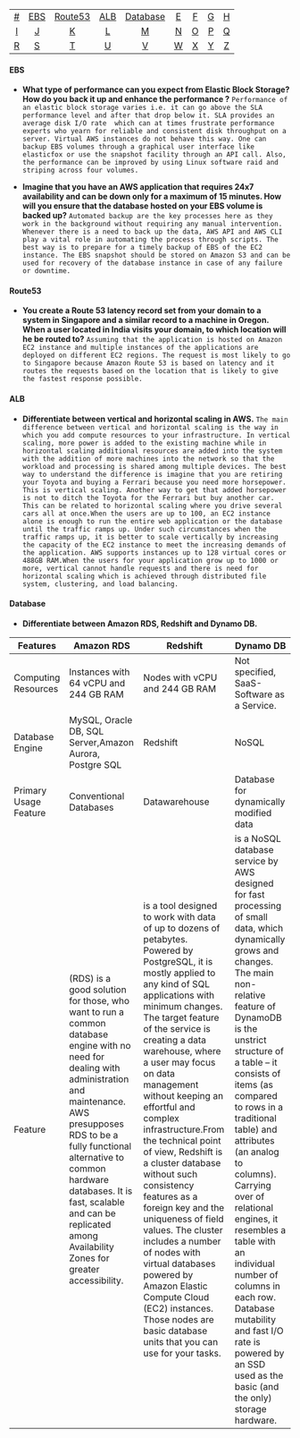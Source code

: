 
|     |     |     |     |     |     |     |     |     |
|:-:  |:-:  |:-:  |:-:  |:-:  |:-:  |:-:  |:-:  |:-:  |
| [#](#-names) 	| [EBS](#EBS) 	| [Route53](#Route53) 	| [ALB](#ALB) 	| [Database](#Database) 	| [E](#e-names) 	| [F](#f-names) 	| [G](#g-names) 	| [H](#h-names) 	|
| [I](#i-names) 	| [J](#j-names) 	| [K](#k-names) 	| [L](#l-names) 	| [M](#m-names) 	| [N](#n-names) 	| [O](#o-names) 	| [P](#p-names) 	| [Q](#q-names) 	|
| [R](#r-names) 	| [S](#s-names) 	| [T](#t-names) 	| [U](#u-names) 	| [V](#v-names) 	| [W](#w-names) 	| [X](#x-names) 	| [Y](#y-names) 	| [Z](#z-names)  	|


#### EBS

* **What type of performance can you expect from Elastic Block Storage? How do you back it up and enhance the performance ?**
```Performance of an elastic block storage varies i.e. it can go above the SLA performance level and after that drop below it. SLA provides an average disk I/O rate  which can at times frustrate performance experts who yearn for reliable and consistent disk throughput on a server. Virtual AWS instances do not behave this way. One can backup EBS volumes through a graphical user interface like elasticfox or use the snapshot facility through an API call. Also, the performance can be improved by using Linux software raid and striping across four volumes.```

* **Imagine that you have an AWS application that requires 24x7 availability and can be down only for a maximum of 15 minutes. How will you ensure that the database hosted on your EBS volume is backed up?**
```Automated backup are the key processes here as they work in the background without requiring any manual intervention. Whenever there is a need to back up the data, AWS API and AWS CLI play a vital role in automating the process through scripts. The best way is to prepare for a timely backup of EBS of the EC2 instance. The EBS snapshot should be stored on Amazon S3 and can be used for recovery of the database instance in case of any failure or downtime.```

#### Route53
* **You create a Route 53 latency record set from your domain to a system in Singapore and a similar record to a machine in Oregon. When a user located in India visits your domain, to which location will he be routed to?**
```Assuming that the application is hosted on Amazon EC2 instance and multiple instances of the applications are deployed on different EC2 regions. The request is most likely to go to Singapore because Amazon Route 53 is based on latency and it routes the requests based on the location that is likely to give the fastest response possible.```

#### ALB
* **Differentiate between vertical and horizontal scaling in AWS.** ```The main difference between vertical and horizontal scaling is the way in which you add compute resources to your infrastructure. In vertical scaling, more power is added to the existing machine while in horizontal scaling additional resources are added into the system with the addition of more machines into the network so that the workload and processing is shared among multiple devices. The best way to understand the difference is imagine that you are retiring your Toyota and buying a Ferrari because you need more horsepower. This is vertical scaling. Another way to get that added horsepower is not to ditch the Toyota for the Ferrari but buy another car. This can be related to horizontal scaling where you drive several cars all at once.When the users are up to 100, an EC2 instance alone is enough to run the entire web application or the database until the traffic ramps up. Under such circumstances when the traffic ramps up, it is better to scale vertically by increasing the capacity of the EC2 instance to meet the increasing demands of the application. AWS supports instances up to 128 virtual cores or 488GB RAM.When the users for your application grow up to 1000 or more, vertical cannot handle requests and there is need for horizontal scaling which is achieved through distributed file system, clustering, and load balancing.```

#### Database
* **Differentiate between Amazon RDS, Redshift and Dynamo DB.**

| Features                       | Amazon RDS                            | Redshift                 | Dynamo DB                       |
|--------------------------------|---------------------------------------|--------------------------|---------------------------------|
| Computing Resources            | Instances with 64 vCPU and 244 GB RAM | Nodes with vCPU and 244 GB RAM | Not specified, SaaS-Software as a Service.|
| Database Engine            | MySQL, Oracle DB, SQL Server,Amazon Aurora, Postgre SQL | Redshift | NoSQL |
| Primary Usage Feature            | Conventional Databases | Datawarehouse | Database for dynamically modified data |
| Feature            | (RDS) is a good solution for those, who want to run a common database engine with no need for dealing with administration and maintenance. AWS presupposes RDS to be a fully functional alternative to common hardware databases. It is fast, scalable and can be replicated among Availability Zones for greater accessibility. | is a tool designed to work with data of up to dozens of petabytes. Powered by PostgreSQL, it is mostly applied to any kind of SQL applications with minimum changes. The target feature of the service is creating a data warehouse, where a user may focus on data management without keeping an effortful and complex infrastructure.From the technical point of view, Redshift is a cluster database without such consistency features as a foreign key and the uniqueness of field values. The cluster includes a number of nodes with virtual databases powered by Amazon Elastic Compute Cloud (EC2) instances. Those nodes are basic database units that you can use for your tasks. | is a NoSQL database service by AWS designed for fast processing of small data, which dynamically grows and changes. The main non-relative feature of DynamoDB is the unstrict structure of a table – it consists of items (as compared to rows in a traditional table) and attributes (an analog to columns). Carrying over of relational engines, it resembles a table with an individual number of columns in each row. Database mutability and fast I/O rate is powered by an SSD used as the basic (and the only) storage hardware. |
